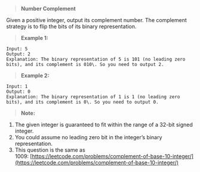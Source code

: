 >**Number Complement**

Given a positive integer, output its complement number. The complement strategy is to flip the bits of its binary representation.

>**Example 1:**

```code
Input: 5
Output: 2
Explanation: The binary representation of 5 is 101 (no leading zero bits), and its complement is 010\. So you need to output 2.
```

>**Example 2:**

```code
Input: 1
Output: 0
Explanation: The binary representation of 1 is 1 (no leading zero bits), and its complement is 0\. So you need to output 0.
```

>**Note:**

1.  The given integer is guaranteed to fit within the range of a 32-bit signed integer.
2.  You could assume no leading zero bit in the integer’s binary representation.
3.  This question is the same as 1009: [https://leetcode.com/problems/complement-of-base-10-integer/](https://leetcode.com/problems/complement-of-base-10-integer/)
